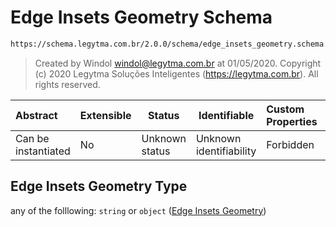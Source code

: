 # Edge Insets Geometry Schema

```txt
https://schema.legytma.com.br/2.0.0/schema/edge_insets_geometry.schema.json
```




> Created by Windol [windol@legytma.com.br](mailto:windol@legytma.com.br) at 01/05/2020.
> Copyright (c) 2020 Legytma Soluções Inteligentes (<https://legytma.com.br>). All rights reserved.
>

| Abstract            | Extensible | Status         | Identifiable            | Custom Properties | Additional Properties | Access Restrictions | Defined In                                                                                            |
| :------------------ | ---------- | -------------- | ----------------------- | :---------------- | --------------------- | ------------------- | ----------------------------------------------------------------------------------------------------- |
| Can be instantiated | No         | Unknown status | Unknown identifiability | Forbidden         | Allowed               | none                | [edge_insets_geometry.schema.json](../schema/edge_insets_geometry.schema.json) |

## Edge Insets Geometry Type

any of the folllowing: `string` or `object` ([Edge Insets Geometry](edge_insets_geometry.md))
